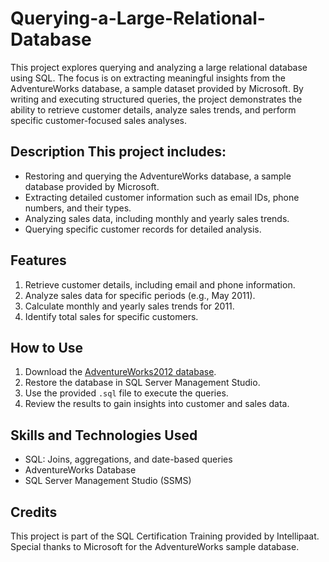 # Querying-a-Large-Relational-Database
This project explores querying and analyzing a large relational database using SQL. The focus is on extracting meaningful insights from the AdventureWorks database, a sample dataset provided by Microsoft. By writing and executing structured queries, the project demonstrates the ability to retrieve customer details, analyze sales trends, and perform specific customer-focused sales analyses.
 ## Description This project includes: 
- Restoring and querying the AdventureWorks database, a sample database provided by Microsoft.
- Extracting detailed customer information such as email IDs, phone numbers, and their types. 
- Analyzing sales data, including monthly and yearly sales trends. 
- Querying specific customer records for detailed analysis. 
## Features 
1. Retrieve customer details, including email and phone information. 
2. Analyze sales data for specific periods (e.g., May 2011).
3. Calculate monthly and yearly sales trends for 2011. 
4. Identify total sales for specific customers. 
## How to Use
 1. Download the [AdventureWorks2012 database](https://github.com/Microsoft/sql-server-samples/releases/tag/adventureworks). 
 2. Restore the database in SQL Server Management Studio.
 3. Use the provided `.sql` file to execute the queries.
 4. Review the results to gain insights into customer and sales data.
 ## Skills and Technologies Used 
- SQL: Joins, aggregations, and date-based queries
- AdventureWorks Database 
- SQL Server Management Studio (SSMS) 
## Credits
 This project is part of the SQL Certification Training provided by Intellipaat. Special thanks to Microsoft for the AdventureWorks sample database.
